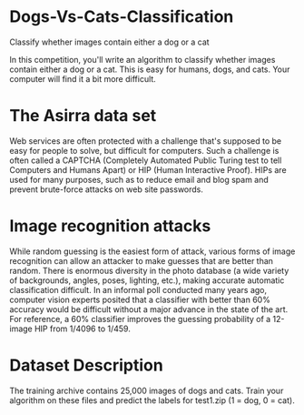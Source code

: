 # Dogs-Vs-Cats-Classification
Classify whether images contain either a dog or a cat

In this competition, you'll write an algorithm to classify whether images contain either a dog or a cat.  This is easy for humans, dogs, and cats. Your computer will find it a bit more difficult.

# The Asirra data set
Web services are often protected with a challenge that's supposed to be easy for people to solve, but difficult for computers. Such a challenge is often called a CAPTCHA (Completely Automated Public Turing test to tell Computers and Humans Apart) or HIP (Human Interactive Proof). HIPs are used for many purposes, such as to reduce email and blog spam and prevent brute-force attacks on web site passwords.

# Image recognition attacks
While random guessing is the easiest form of attack, various forms of image recognition can allow an attacker to make guesses that are better than random. There is enormous diversity in the photo database (a wide variety of backgrounds, angles, poses, lighting, etc.), making accurate automatic classification difficult. In an informal poll conducted many years ago, computer vision experts posited that a classifier with better than 60% accuracy would be difficult without a major advance in the state of the art. For reference, a 60% classifier improves the guessing probability of a 12-image HIP from 1/4096 to 1/459.

# Dataset Description
The training archive contains 25,000 images of dogs and cats. Train your algorithm on these files and predict the labels for test1.zip (1 = dog, 0 = cat).
